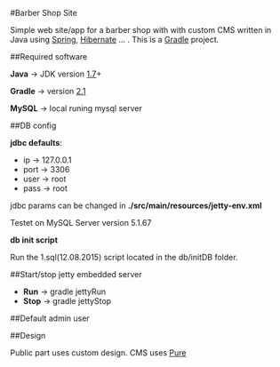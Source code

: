 #Barber Shop Site

Simple web site/app for a barber shop with with custom CMS written in Java using [Spring](https://spring.io/), [Hibernate](http://hibernate.org/)  ...  .
This is a [Gradle](https://gradle.org/) project.

##Required software 

**Java** -> JDK version [1.7](http://www.oracle.com/technetwork/java/javase/downloads/jdk7-downloads-1880260.html)+

**Gradle** -> version [2.1](https://services.gradle.org/distributions/gradle-2.1-bin.zip)

**MySQL** -> local runing mysql server

##DB config

**jdbc defaults**:

- ip -> 127.0.0.1
- port -> 3306
- user -> root
- pass -> root

jdbc params can be changed in __./src/main/resources/jetty-env.xml__

Testet on MySQL Server version 5.1.67

**db init script**

Run the 1.sql(12.08.2015) script located in the db/initDB folder.

##Start/stop jetty embedded server

- **Run** -> gradle jettyRun
- **Stop** -> gradle jettyStop


##Default admin user


##Design

Public part uses custom design.
CMS uses [Pure](http://purecss.io/)